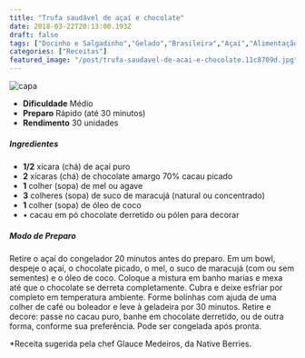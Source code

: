 ```yaml
---
title: "Trufa saudável de açaí e chocolate"
date: 2018-03-22T20:13:00.193Z
draft: false
tags: ["Docinho e Salgadinho","Gelado","Brasileira","Açaí","Alimentação saudável","Chocolate","doce","trufas"]
categories: ["Receitas"]
featured_image: "/post/trufa-saudavel-de-acai-e-chocolate.11c8709d.jpg"
---
```


![capa](/post/trufa-saudavel-de-acai-e-chocolate.11c8709d.jpg)

*   **Dificuldade** Médio
*   **Preparo** Rápido (até 30 minutos)
*   **Rendimento** 30 unidades

##### Ingredientes

*   **1/2** xícara (chá) de açaí puro
*   **2** xícaras (chá) de chocolate amargo 70% cacau picado
*   **1** colher (sopa) de mel ou agave
*   **3** colheres (sopa) de suco de maracujá (natural ou concentrado)
*   **1** colher (sopa) de óleo de coco
*   • cacau em pó chocolate derretido ou pólen para decorar

##### Modo de Preparo

Retire o açaí do congelador 20 minutos antes do preparo. Em um bowl, despeje o açaí, o chocolate picado, o mel, o suco de maracujá (com ou sem sementes) e o óleo de coco. Coloque a mistura em banho marias e mexa até que o chocolate se derreta completamente. Cubra e deixe esfriar por completo em temperatura ambiente. Forme bolinhas com ajuda de uma colher de café ou boleador e leve à geladeira por 30 minutos. Retire e decore: passe no cacau puro, banhe em chocolate derretido, ou de outra forma, conforme sua preferência. Pode ser congelada após pronta.

*Receita sugerida pela chef Glauce Medeiros, da Native Berries.
